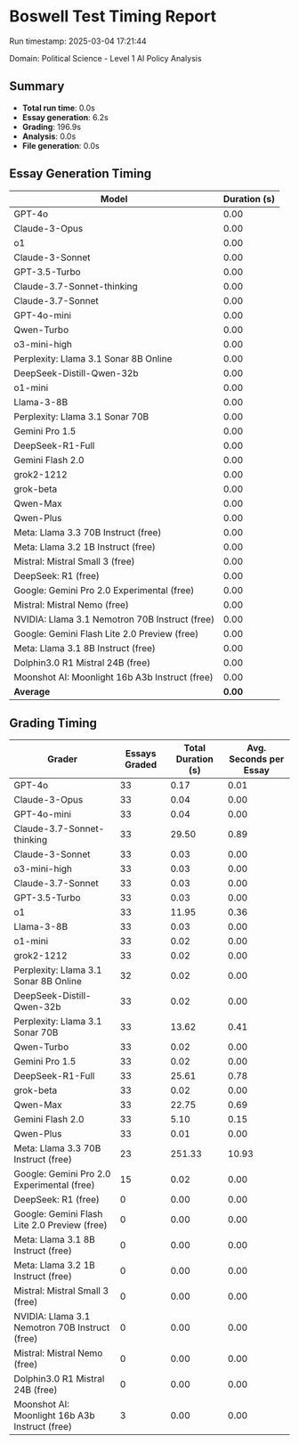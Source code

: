 # Boswell Test Timing Report

Run timestamp: 2025-03-04 17:21:44

Domain: Political Science - Level 1 AI Policy Analysis

## Summary

- **Total run time**: 0.0s
- **Essay generation**: 6.2s
- **Grading**: 196.9s
- **Analysis**: 0.0s
- **File generation**: 0.0s

## Essay Generation Timing

| Model | Duration (s) |
|-------|-------------|
| GPT-4o | 0.00 |
| Claude-3-Opus | 0.00 |
| o1 | 0.00 |
| Claude-3-Sonnet | 0.00 |
| GPT-3.5-Turbo | 0.00 |
| Claude-3.7-Sonnet-thinking | 0.00 |
| Claude-3.7-Sonnet | 0.00 |
| GPT-4o-mini | 0.00 |
| Qwen-Turbo | 0.00 |
| o3-mini-high | 0.00 |
| Perplexity: Llama 3.1 Sonar 8B Online | 0.00 |
| DeepSeek-Distill-Qwen-32b | 0.00 |
| o1-mini | 0.00 |
| Llama-3-8B | 0.00 |
| Perplexity: Llama 3.1 Sonar 70B | 0.00 |
| Gemini Pro 1.5 | 0.00 |
| DeepSeek-R1-Full | 0.00 |
| Gemini Flash 2.0 | 0.00 |
| grok2-1212 | 0.00 |
| grok-beta | 0.00 |
| Qwen-Max | 0.00 |
| Qwen-Plus | 0.00 |
| Meta: Llama 3.3 70B Instruct (free) | 0.00 |
| Meta: Llama 3.2 1B Instruct (free) | 0.00 |
| Mistral: Mistral Small 3 (free) | 0.00 |
| DeepSeek: R1 (free) | 0.00 |
| Google: Gemini Pro 2.0 Experimental (free) | 0.00 |
| Mistral: Mistral Nemo (free) | 0.00 |
| NVIDIA: Llama 3.1 Nemotron 70B Instruct (free) | 0.00 |
| Google: Gemini Flash Lite 2.0 Preview (free) | 0.00 |
| Meta: Llama 3.1 8B Instruct (free) | 0.00 |
| Dolphin3.0 R1 Mistral 24B (free) | 0.00 |
| Moonshot AI: Moonlight 16b A3b Instruct (free) | 0.00 |
| **Average** | **0.00** |

## Grading Timing

| Grader | Essays Graded | Total Duration (s) | Avg. Seconds per Essay |
|--------|---------------|-------------------|------------------------|
| GPT-4o | 33 | 0.17 | 0.01 |
| Claude-3-Opus | 33 | 0.04 | 0.00 |
| GPT-4o-mini | 33 | 0.04 | 0.00 |
| Claude-3.7-Sonnet-thinking | 33 | 29.50 | 0.89 |
| Claude-3-Sonnet | 33 | 0.03 | 0.00 |
| o3-mini-high | 33 | 0.03 | 0.00 |
| Claude-3.7-Sonnet | 33 | 0.03 | 0.00 |
| GPT-3.5-Turbo | 33 | 0.03 | 0.00 |
| o1 | 33 | 11.95 | 0.36 |
| Llama-3-8B | 33 | 0.03 | 0.00 |
| o1-mini | 33 | 0.02 | 0.00 |
| grok2-1212 | 33 | 0.02 | 0.00 |
| Perplexity: Llama 3.1 Sonar 8B Online | 32 | 0.02 | 0.00 |
| DeepSeek-Distill-Qwen-32b | 33 | 0.02 | 0.00 |
| Perplexity: Llama 3.1 Sonar 70B | 33 | 13.62 | 0.41 |
| Qwen-Turbo | 33 | 0.02 | 0.00 |
| Gemini Pro 1.5 | 33 | 0.02 | 0.00 |
| DeepSeek-R1-Full | 33 | 25.61 | 0.78 |
| grok-beta | 33 | 0.02 | 0.00 |
| Qwen-Max | 33 | 22.75 | 0.69 |
| Gemini Flash 2.0 | 33 | 5.10 | 0.15 |
| Qwen-Plus | 33 | 0.01 | 0.00 |
| Meta: Llama 3.3 70B Instruct (free) | 23 | 251.33 | 10.93 |
| Google: Gemini Pro 2.0 Experimental (free) | 15 | 0.02 | 0.00 |
| DeepSeek: R1 (free) | 0 | 0.00 | 0.00 |
| Google: Gemini Flash Lite 2.0 Preview (free) | 0 | 0.00 | 0.00 |
| Meta: Llama 3.1 8B Instruct (free) | 0 | 0.00 | 0.00 |
| Meta: Llama 3.2 1B Instruct (free) | 0 | 0.00 | 0.00 |
| Mistral: Mistral Small 3 (free) | 0 | 0.00 | 0.00 |
| NVIDIA: Llama 3.1 Nemotron 70B Instruct (free) | 0 | 0.00 | 0.00 |
| Mistral: Mistral Nemo (free) | 0 | 0.00 | 0.00 |
| Dolphin3.0 R1 Mistral 24B (free) | 0 | 0.00 | 0.00 |
| Moonshot AI: Moonlight 16b A3b Instruct (free) | 3 | 0.00 | 0.00 |